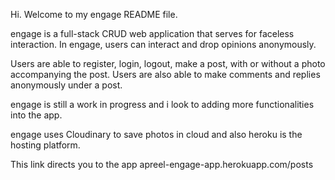 Hi. Welcome to my engage README file.

engage is a full-stack CRUD web application that serves for faceless interaction. In engage, users can interact and drop opinions anonymously.

Users are able to register, login, logout, make a post, with or without a photo accompanying the post. Users are also able to make comments and replies anonymously under a post.

engage is still a work in progress and i look to adding more functionalities into the app.

engage uses Cloudinary to save photos in cloud and also heroku is the hosting platform.

This link directs you to the app apreel-engage-app.herokuapp.com/posts
